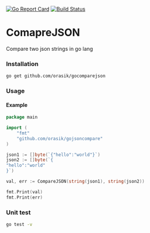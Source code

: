 [![Go Report Card](https://goreportcard.com/badge/github.com/orasik/gocomparejson)](https://goreportcard.com/report/github.com/orasik/gocomparejson)
[![Build Status](https://travis-ci.org/orasik/gocomparejson.svg?branch=master)](https://travis-ci.org/orasik/gocomparejson)

# ComapreJSON

Compare two json strings in go lang


### Installation

```bash
go get github.com/orasik/gocomparejson
```

### Usage

#### Example

```go
package main

import (
    "fmt"
    "github.com/orasik/gojsoncompare"
)

json1 := []byte(`{"hello":"world"}`)
json2 := []byte(`{
"hello":"world"
}`)

val, err := CompareJSON(string(json1), string(json2))

fmt.Print(val)
fmt.Print(err)
```

### Unit test

```bash
go test -v
```
